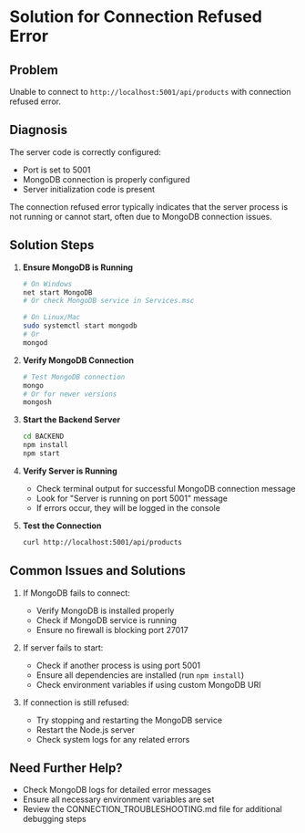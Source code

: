 # Solution for Connection Refused Error

## Problem
Unable to connect to `http://localhost:5001/api/products` with connection refused error.

## Diagnosis
The server code is correctly configured:
- Port is set to 5001
- MongoDB connection is properly configured
- Server initialization code is present

The connection refused error typically indicates that the server process is not running or cannot start, often due to MongoDB connection issues.

## Solution Steps

1. **Ensure MongoDB is Running**
   ```bash
   # On Windows
   net start MongoDB
   # Or check MongoDB service in Services.msc
   
   # On Linux/Mac
   sudo systemctl start mongodb
   # Or
   mongod
   ```

2. **Verify MongoDB Connection**
   ```bash
   # Test MongoDB connection
   mongo
   # Or for newer versions
   mongosh
   ```

3. **Start the Backend Server**
   ```bash
   cd BACKEND
   npm install
   npm start
   ```

4. **Verify Server is Running**
   - Check terminal output for successful MongoDB connection message
   - Look for "Server is running on port 5001" message
   - If errors occur, they will be logged in the console

5. **Test the Connection**
   ```bash
   curl http://localhost:5001/api/products
   ```

## Common Issues and Solutions

1. If MongoDB fails to connect:
   - Verify MongoDB is installed properly
   - Check if MongoDB service is running
   - Ensure no firewall is blocking port 27017

2. If server fails to start:
   - Check if another process is using port 5001
   - Ensure all dependencies are installed (run `npm install`)
   - Check environment variables if using custom MongoDB URI

3. If connection is still refused:
   - Try stopping and restarting the MongoDB service
   - Restart the Node.js server
   - Check system logs for any related errors

## Need Further Help?
- Check MongoDB logs for detailed error messages
- Ensure all necessary environment variables are set
- Review the CONNECTION_TROUBLESHOOTING.md file for additional debugging steps